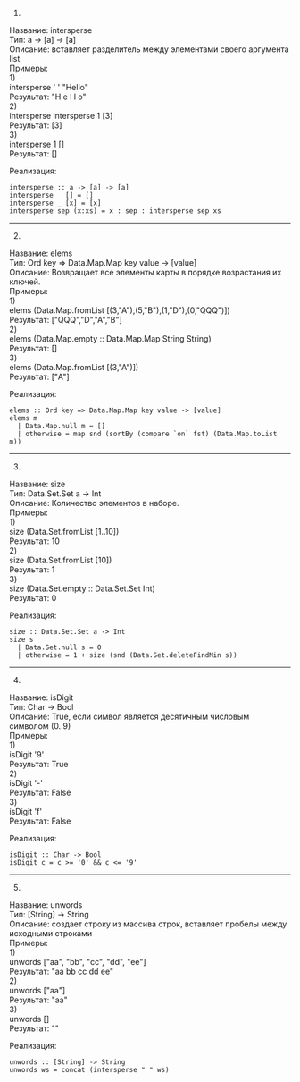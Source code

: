 1)
Название: intersperse  
Тип: a -> [a] -> [a]  
Описание: вставляет разделитель между элементами своего аргумента list  
Примеры:  
1)   
intersperse ' ' "Hello"  
Результат: "H e l l o"  
2)  
intersperse intersperse 1 [3]  
Результат: [3]  
3)  
intersperse 1 []  
Результат: []  

Реализация:   
```
intersperse :: a -> [a] -> [a]
intersperse _ [] = []
intersperse _ [x] = [x]
intersperse sep (x:xs) = x : sep : intersperse sep xs
```
---
2)
Название: elems  
Тип: Ord key => Data.Map.Map key value -> [value]  
Описание: Возвращает все элементы карты в порядке возрастания их ключей.  
Примеры:  
1)   
elems (Data.Map.fromList [(3,"A"),(5,"B"),(1,"D"),(0,"QQQ")])  
Результат: ["QQQ","D","A","B"]  
2)  
elems (Data.Map.empty :: Data.Map.Map String String)  
Результат: []  
3)  
elems (Data.Map.fromList [(3,"A")])  
Результат: ["A"]  

Реализация:   
```
elems :: Ord key => Data.Map.Map key value -> [value]
elems m
  | Data.Map.null m = []
  | otherwise = map snd (sortBy (compare `on` fst) (Data.Map.toList m))
```
---
3)
Название: size  
Тип: Data.Set.Set a -> Int  
Описание: Количество элементов в наборе.  
Примеры:  
1)   
size (Data.Set.fromList [1..10])  
Результат: 10  
2)  
size (Data.Set.fromList [10])  
Результат: 1  
3)  
size (Data.Set.empty :: Data.Set.Set Int)  
Результат: 0

Реализация:   
```
size :: Data.Set.Set a -> Int
size s
  | Data.Set.null s = 0              
  | otherwise = 1 + size (snd (Data.Set.deleteFindMin s))
```
---
4)  
Название: isDigit  
Тип: Char -> Bool  
Описание: True, если символ является десятичным числовым символом (0..9)  
Примеры:  
1)   
isDigit '9'  
Результат: True  
2)  
isDigit '-'  
Результат: False  
3)  
isDigit 'f'  
Результат: False

Реализация:   
```
isDigit :: Char -> Bool
isDigit c = c >= '0' && c <= '9'
```
---
5)  
Название: unwords  
Тип: [String] -> String  
Описание: создает строку из массива строк, вставляет пробелы между исходными строками  
Примеры:  
1)   
unwords ["aa", "bb", "cc", "dd", "ee"]  
Результат: "aa bb cc dd ee"  
2)  
unwords ["aa"]  
Результат: "aa"  
3)  
unwords []  
Результат: ""

Реализация:   
```
unwords :: [String] -> String
unwords ws = concat (intersperse " " ws)
```
